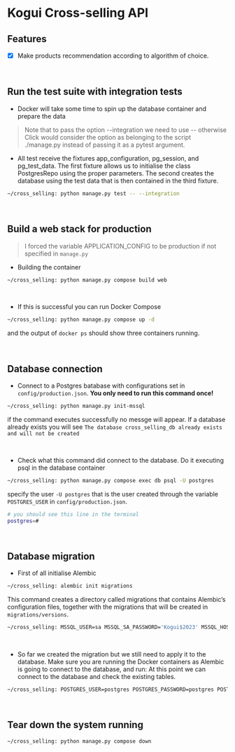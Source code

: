# Kogui Cross-selling API

## Features

* [x] Make products recommendation according to algorithm of choice.

<br>

## Run the test suite with integration tests
- Docker will take some time to spin up the database container and prepare the data
> Note that to pass the option --integration we need to use -- otherwise Click would consider the option as belonging to the script ./manage.py instead of passing it as a pytest argument.
- All test receive the fixtures app_configuration, pg_session, and pg_test_data. The first fixture allows us to initialise the class PostgresRepo using the proper parameters. The second creates the database using the test data that is then contained in the third fixture.
```bash
~/cross_selling: python manage.py test -- --integration
```

<br>

## Build a web stack for production
> I forced the variable APPLICATION_CONFIG to be production if not specified in `manage.py`
- Building the container
```bash
~/cross_selling: python manage.py compose build web
```

<br>

- If this is successful you can run Docker Compose
```bash
~/cross_selling: python manage.py compose up -d
```
and the output of `docker ps` should show three containers running.

<br>

## Database connection

- Connect to a Postgres batabase with configurations set in `config/production.json`. **You only need to run this command once!**
```bash
~/cross_selling: python manage.py init-mssql
```
if the command executes successfully no messge will appear. If a database already exists you will see `The database cross_selling_db already exists and will not be created`

<br>

- Check what this command did connect to the database. Do it executing psql in the database container
```bash
~/cross_selling: python manage.py compose exec db psql -U postgres
```
specify the user `-U postgres` that is the user created through the variable `POSTGRES_USER` in `config/production.json`.
```bash
# you should see this line in the terminal
postgres=#
```

<br>

## Database migration
- First of all initialise Alembic
```bash
~/cross_selling: alembic init migrations
```
[\\]: # "# TODO passar esses comandos com variáveis de ambiebnte para o manage.py"
This command creates a directory called migrations that contains Alembic’s configuration files, together with the migrations that will be created in `migrations/versions`.
```bash
~/cross_selling: MSSQL_USER=sa MSSQL_SA_PASSWORD='Kogui$2023' MSSQL_HOSTNAME=localhost APPLICATION_DB=cross_selling_db alembic revision --autogenerate -m "Initial"
```

<br>

- So far we created the migration but we still need to apply it to the database. Make sure you are running the Docker containers as Alembic is going to connect to the database, and run:
At this point we can connect to the database and check the existing tables.
```bash
~/cross_selling: POSTGRES_USER=postgres POSTGRES_PASSWORD=postgres POSTGRES_HOSTNAME=localhost APPLICATION_DB=cross_selling_db alembic upgrade head
```

<br>

## Tear down the system running
```bash
~/cross_selling: python manage.py compose down
```
